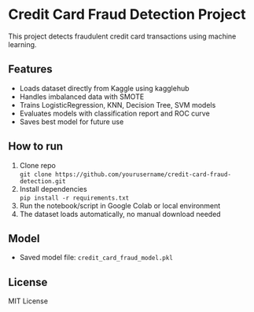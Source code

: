 # Credit Card Fraud Detection Project

This project detects fraudulent credit card transactions using machine learning.

## Features

- Loads dataset directly from Kaggle using kagglehub
- Handles imbalanced data with SMOTE
- Trains LogisticRegression, KNN, Decision Tree, SVM models
- Evaluates models with classification report and ROC curve
- Saves best model for future use

## How to run

1. Clone repo  
    `git clone https://github.com/yourusername/credit-card-fraud-detection.git`  
2. Install dependencies  
    `pip install -r requirements.txt`  
3. Run the notebook/script in Google Colab or local environment  
4. The dataset loads automatically, no manual download needed

## Model

- Saved model file: `credit_card_fraud_model.pkl`

## License

MIT License
